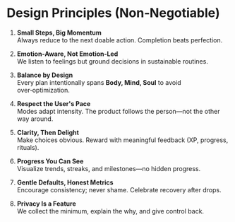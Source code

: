 # Design Principles (Non‑Negotiable)

1. **Small Steps, Big Momentum**  
   Always reduce to the next doable action. Completion beats perfection.

2. **Emotion‑Aware, Not Emotion‑Led**  
   We listen to feelings but ground decisions in sustainable routines.

3. **Balance by Design**  
   Every plan intentionally spans **Body, Mind, Soul** to avoid over‑optimization.

4. **Respect the User's Pace**  
   Modes adapt intensity. The product follows the person—not the other way around.

5. **Clarity, Then Delight**  
   Make choices obvious. Reward with meaningful feedback (XP, progress, rituals).

6. **Progress You Can See**  
   Visualize trends, streaks, and milestones—no hidden progress.

7. **Gentle Defaults, Honest Metrics**  
   Encourage consistency; never shame. Celebrate recovery after drops.

8. **Privacy Is a Feature**  
   We collect the minimum, explain the why, and give control back.
